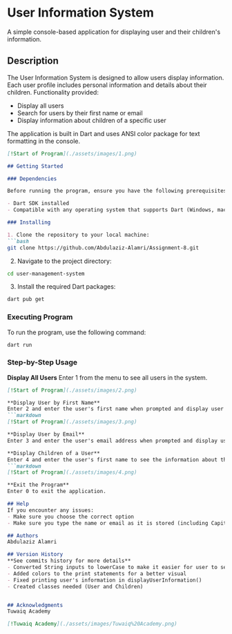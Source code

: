 # User Information System

A simple console-based application for displaying user and their children's information.

## Description

The User Information System is designed to allow users display information. Each user profile includes personal information and details about their children. Functionality provided:
- Display all users
- Search for users by their first name or email
- Display information about children of a specific user

The application is built in Dart and uses ANSI color package for text formatting in the console.
```markdown
[!Start of Program](./assets/images/1.png)

## Getting Started

### Dependencies

Before running the program, ensure you have the following prerequisites:

- Dart SDK installed
- Compatible with any operating system that supports Dart (Windows, macOS, Linux)

### Installing

1. Clone the repository to your local machine:
```bash
git clone https://github.com/Abdulaziz-Alamri/Assignment-8.git
```

2. Navigate to the project directory:
```bash
cd user-management-system
```
3. Install the required Dart packages:
```bash
dart pub get
```
### Executing Program

To run the program, use the following command:
```bash
dart run
```

### Step-by-Step Usage

**Display All Users**
Enter 1 from the menu to see all users in the system.
```markdown
[!Start of Program](./assets/images/2.png)

**Display User by First Name**
Enter 2 and enter the user's first name when prompted and display user's information.
```markdown
[!Start of Program](./assets/images/3.png)

**Display User by Email**
Enter 3 and enter the user's email address when prompted and display user's information.

**Display Children of a User**
Enter 4 and enter the user's first name to see the information about their children.
```markdown
[!Start of Program](./assets/images/4.png)

**Exit the Program**
Enter 0 to exit the application.

## Help
If you encounter any issues:
- Make sure you choose the correct option
- Make sure you type the name or email as it is stored (including Capital and small letters)

## Authors
Abdulaziz Alamri

## Version History
**See commits history for more details**
- Converted String inputs to lowerCase to make it easier for user to search
- Added colors to the print statements for a better visual
- Fixed printing user's information in displayUserInformation()
- Created classes needed (User and Children)


## Acknowledgments
Tuwaiq Academy

[!Tuwaiq Academy](./assets/images/Tuwaiq%20Academy.png)


